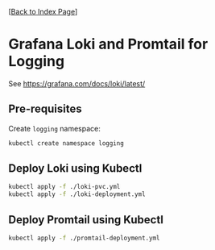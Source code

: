 [[Back to Index Page](../README.md)]

# Grafana Loki and Promtail for Logging

See https://grafana.com/docs/loki/latest/

## Pre-requisites

Create `logging` namespace:

```bash
kubectl create namespace logging
```

## Deploy Loki using Kubectl

```bash
kubectl apply -f ./loki-pvc.yml
kubectl apply -f ./loki-deployment.yml
```

## Deploy Promtail using Kubectl

```bash
kubectl apply -f ./promtail-deployment.yml
```

